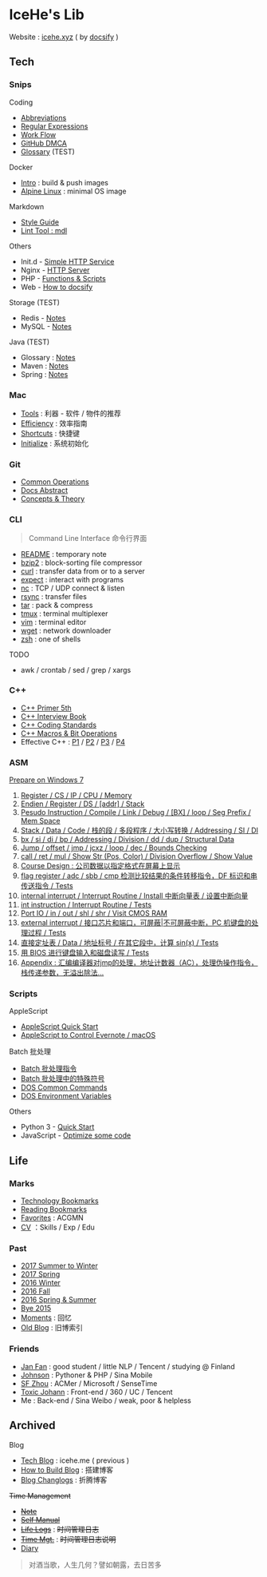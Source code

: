 # IceHe's Lib

Website : [icehe.xyz](https://icehe.xyz) ( by [docsify](_docsify/README.md) )

## Tech

### Snips

Coding

- [Abbreviations](coding/abbrs.md)
- [Regular Expressions](coding/regex.md)
- [Work Flow](coding/work-flow.md)
- [GitHub DMCA](coding/github-dmca.md)
- [Glossary](coding/glossary.md) (TEST)

Docker

- [Intro](docker/README.md) : build & push images
- [Alpine Linux](docker/alpine/README.md) : minimal OS image

Markdown

- [Style Guide](markdown/README.md)
- [Lint Tool : mdl](markdown/lint/README.md)

Others

- Init.d - [Simple HTTP Service](init/init.d/README.md)
- Nginx - [HTTP Server](nginx/README.md)
- PHP - [Functions & Scripts](php/README.md)
- Web - [How to docsify](_docsify/README.md)

Storage (TEST)

- Redis - [Notes](redis/README.md)
- MySQL - [Notes](mysql/README.md)

Java (TEST)

- Glossary : [Notes](java/README.md)
- Maven : [Notes](java/maven.md)
- Spring : [Notes](java/spring.md)

<!-- - [Code Style](java/code-style_tmp.md) ( To-Rewrite ) -->

### Mac

- [Tools](marks/tools/README.md) : 利器 - 软件 / 物件的推荐
- [Efficiency](mac/efficiency.md) : 效率指南
- [Shortcuts](mac/shortcuts/README.md) : 快捷键
- [Initialize](mac/initialize.md) : 系统初始化

### Git

- [Common Operations](git/README.md)
- [Docs Abstract](git/docs-abstract.md)
- [Concepts & Theory](git/concepts-n-theory.md)

### CLI

> Command Line Interface 命令行界面

- [README](commands/README.md) : temporary note
- [bzip2](commands/bzip2.md) : block-sorting file compressor
- [curl](commands/curl.md) : transfer data from or to a server
- [expect](commands/expect.md) : interact with programs
- [nc](commands/nc.md) : TCP / UDP connect & listen
- [rsync](commands/rsync/README.md) : transfer files
- [tar](commands/tar.md) : pack & compress
- [tmux](commands/tmux.md) : terminal multiplexer
- [vim](commands/vim.md) : terminal editor
- [wget](commands/wget.md) : network downloader
- [zsh](commands/zsh.md) : one of shells

<!-- - [awk-sed-grep](commands/awk-sed-grep_tmp.md) -->
<!-- - [useful](commands/useful_tmp.md) -->

TODO

- awk / crontab / sed / grep / xargs

### C++

- [C++ Primer 5th](cpp/primer-5th.md)
- [C++ Interview Book](cpp/interview-book.md)
- [C++ Coding Standards](cpp/code-standards.md)
- [C++ Macros & Bit Operations](cpp/macro-n-bit-operations.md)
- Effective C++ : [P1](cpp/effective-cpp-reading-note-1.md) / [P2](cpp/effective-cpp-reading-note-2.md) / [P3](cpp/effective-cpp-reading-note-3.md) / [P4](cpp/effective-cpp-reading-note-4.md)

### ASM

[Prepare on Windows 7](asm/prepare-on-windows-7.md)

1. [Register / CS / IP / CPU / Memory](asm/learning-note-1.md)
2. [Endien / Register / DS / [addr] / Stack](asm/learning-note-2.md)
3. [Pesudo Instruction / Compile / Link / Debug / [BX] / loop / Seg Prefix  / Mem Space](asm/learning-note-3.md)
4. [Stack / Data / Code / 栈的段 / 多段程序 / 大小写转换 / Addressing / SI / DI](asm/learning-note-4.md)
5. [bx / si / di / bp / Addressing / Division / dd / dup / Structural Data](asm/learning-note-5.md)
6. [Jump / offset / jmp / jcxz / loop / dec / Bounds Checking](asm/learning-note-6.md)
7. [call / ret / mul / Show Str (Pos, Color) / Division Overflow / Show Value](asm/learning-note-7.md)
8. [Course Design : 公司数据以指定格式在屏幕上显示](asm/learning-note-8.md)
9. [flag register / adc / sbb / cmp 检测比较结果的条件转移指令，DF 标识和串传送指令 / Tests](asm/learning-note-9.md)
10. [internal interrupt / Interrupt Routine / Install 中断向量表 / 设置中断向量](asm/learning-note-10.md)
11. [int instruction / Interrupt Routine / Tests](asm/learning-note-11.md)
12. [Port IO / in / out / shl / shr / Visit CMOS RAM](asm/learning-note-12.md)
13. [external interrupt / 接口芯片和端口，可屏蔽|不可屏蔽中断，PC 机键盘的处理过程 / Tests](asm/learning-note-13.md)
14. [直接定址表 / Data / 地址标号 / 在其它段中，计算 sin(x) / Tests](asm/learning-note-14.md)
15. [用 BIOS 进行键盘输入和磁盘读写 / Tests](asm/learning-note-15.md)
16. [Appendix : 汇编编译器对jmp的处理，地址计数器（AC），处理伪操作指令，栈传递参数，无溢出除法…](asm/learning-note-16.md)

### Scripts

AppleScript

- [AppleScript Quick Start](scripts/applescript/quick-start.md)
- [AppleScript to Control Evernote / macOS](scripts/applescript/evernote-macos.md)

Batch 批处理

- [Batch 批处理指令](scripts/batch/commands.md)
- [Batch 批处理中的特殊符号](scripts/batch/dos-special-symbol.md)
- [DOS Common Commands](scripts/batch/dos-common-commands.md)
- [DOS Environment Variables](scripts/batch/dos-environment-variable.md)

Others

- Python 3 - [Quick Start](scripts/python/quick-start.md)
- JavaScript - [Optimize some code](scripts/javascript/optimize-some-code.md)

## Life

### Marks

- [Technology Bookmarks](marks/tech.md)
- [Reading Bookmarks](marks/read.md)
- [Favorites](marks/favourites.md) : ACGMN
- [CV](marks/cv.md) ：Skills / Exp / Edu

<!--     - 微博视频平台 / 服务端 / Java -->
<!--     - 微博移动应用服务 / 服务端 / PHP -->
<!--     - 华南理工 / 软件工程 / 本科 -->

### Past

- [2017 Summer to Winter](past/2017-summer-2-winter.md)
- [2017 Spring](past/2017-spring.md)
- [2016 Winter](past/2016-winter.md)
- [2016 Fall](past/2016-fall.md)
- [2016 Spring & Summer](past/2016-summer.md)
- [Bye 2015](past/2015-bye.md)
- [Moments](past/moments.md) : 回忆
- [Old Blog](past/old-blog.md) : 旧博索引

### Friends

- [Jan Fan](http://janfan.cn/) : good student / little NLP / Tencent / studying @ Finland
- [Johnson](http://mrzys.coding.me/) : Pythoner & PHP / Sina Mobile
- [SF Zhou](http://sf-zhou.github.io/) : ACMer / Microsoft / SenseTime
- [Toxic Johann](https://github.com/toxic-johann/toxic-johann.github.io/issues) : Front-end / 360 / UC / Tencent
- Me : Back-end / Sina Weibo / weak, poor & helpless

## Archived

Blog

- [Tech Blog](https://icehe.me) : icehe.me ( previous )
- [How to Build Blog](_archived/blog/build-blog.md) : 搭建博客
- [Blog Changlogs](_archived/blog/blog-changelog.md) : 折腾博客

~~Time Management~~

- [~~Note~~](_archived/think/life-note.md)
- [~~Self Manual~~](_archived/think/life-manual.md)
- [~~Life Logs~~](_archived/lifelogs.md) : ~~时间管理日志~~
- [~~Time Mgt.~~](_archived/think/time-mgt.md) : ~~时间管理日志说明~~
- [Diary](diary/)

> 对酒当歌，人生几何？譬如朝露，去日苦多
